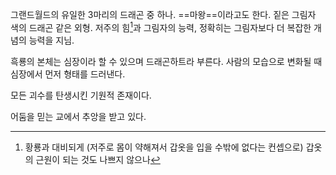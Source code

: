 그랜드월드의 유일한 3마리의 드래곤 중 하나. ==마왕==이라고도 한다.
짙은 그림자 색의 드래곤 같은 외형.
저주의 힘[^note]과 그림자의 능력, 정확히는 그림자보다 더 복잡한 개념의 능력을 지님.

흑룡의 본체는 심장이라 할 수 있으며 드래곤하트라 부른다. 사람의 모습으로 변화될 때 심장에서 먼저 형태를 드러낸다.

모든 괴수를 탄생시킨 기원적 존재이다.

어둠을 믿는 교에서 추앙을 받고 있다.


[^note]: 황룡과 대비되게 (저주로 몸이 약해져서 갑옷을 입을 수밖에 없다는 컨셉으로) 갑옷의 근원이 되는 것도 나쁘지 않으나